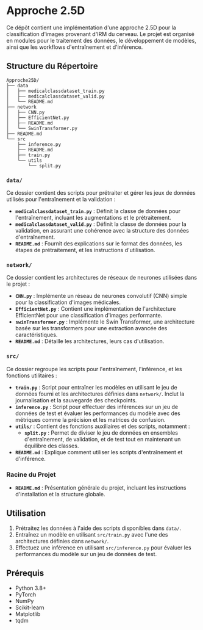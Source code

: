 # Approche 2.5D

Ce dépôt contient une implémentation d'une approche 2.5D pour la classification d'images provenant d'IRM du cerveau. Le projet est organisé en modules pour le traitement des données, le développement de modèles, ainsi que les workflows d'entraînement et d'inférence.

## Structure du Répertoire

```
Approche25D/
├── data
│   ├── medicalclassdataset_train.py
│   ├── medicalclassdataset_valid.py
│   └── README.md
├── network
│   ├── CNN.py
│   ├── EfficientNet.py
│   ├── README.md
│   └── SwinTransformer.py
├── README.md
└── src
    ├── inference.py
    ├── README.md
    ├── train.py
    └── utils
        └── split.py
```

### `data/`
Ce dossier contient des scripts pour prétraiter et gérer les jeux de données utilisés pour l'entraînement et la validation :
- **`medicalclassdataset_train.py`** : Définit la classe de données pour l'entraînement, incluant les augmentations et le prétraitement.
- **`medicalclassdataset_valid.py`** : Définit la classe de données pour la validation, en assurant une cohérence avec la structure des données d'entraînement.
- **`README.md`** : Fournit des explications sur le format des données, les étapes de prétraitement, et les instructions d'utilisation.

### `network/`
Ce dossier contient les architectures de réseaux de neurones utilisées dans le projet :
- **`CNN.py`** : Implémente un réseau de neurones convolutif (CNN) simple pour la classification d'images médicales.
- **`EfficientNet.py`** : Contient une implémentation de l'architecture EfficientNet pour une classification d'images performante.
- **`swinTransformer.py`** : Implémente le Swin Transformer, une architecture basée sur les transformers pour une extraction avancée des caractéristiques.
- **`README.md`** : Détaille les architectures, leurs cas d'utilisation.

### `src/`
Ce dossier regroupe les scripts pour l'entraînement, l'inférence, et les fonctions utilitaires :
- **`train.py`** : Script pour entraîner les modèles en utilisant le jeu de données fourni et les architectures définies dans `network/`. Inclut la journalisation et la sauvegarde des checkpoints.
- **`inference.py`** : Script pour effectuer des inférences sur un jeu de données de test et évaluer les performances du modèle avec des métriques comme la précision et les matrices de confusion.
- **`utils/`** : Contient des fonctions auxiliaires et des scripts, notamment :
  - **`split.py`** : Permet de diviser le jeu de données en ensembles d'entraînement, de validation, et de test tout en maintenant un équilibre des classes.
- **`README.md`** : Explique comment utiliser les scripts d'entraînement et d'inférence.

### Racine du Projet
- **`README.md`** : Présentation générale du projet, incluant les instructions d'installation et la structure globale.

## Utilisation
1. Prétraitez les données à l'aide des scripts disponibles dans `data/`.
2. Entraînez un modèle en utilisant `src/train.py` avec l'une des architectures définies dans `network/`.
3. Effectuez une inférence en utilisant `src/inference.py` pour évaluer les performances du modèle sur un jeu de données de test.

## Prérequis
- Python 3.8+
- PyTorch
- NumPy
- Scikit-learn
- Matplotlib
- tqdm
